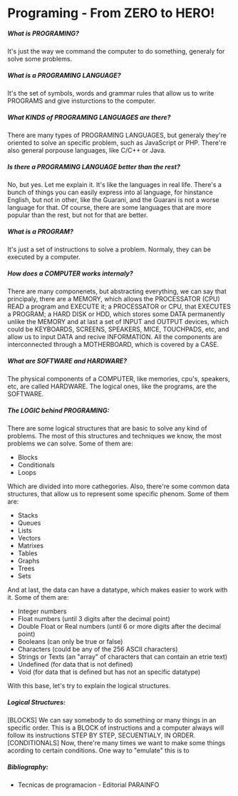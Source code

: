 # Programing - From ZERO to HERO!

##### What is PROGRAMING?
It's just the way we command the computer to do something, generaly for solve some problems.

##### What is a PROGRAMING LANGUAGE?
It's the set of symbols, words and grammar rules that allow us to write PROGRAMS and give insturctions to the computer.

##### What KINDS of PROGRAMING LANGUAGES are there?
There are many types of PROGRAMING LANGUAGES, but generaly they're oriented to solve an specific problem, such as JavaScript
or PHP. There're also general porpouse languages, like C/C++ or Java.

##### Is there a PROGRAMING LANGUAGE better than the rest?
No, but yes. Let me explain it. It's like the languages in real life. There's a bunch of things you can easily express into al language, for hinstance English, but not in other, like the Guarani, and the Guarani is not a worse language for that. Of course, there are some languages that are more popular than the rest, but not for that are better.

##### What is a PROGRAM?
It's just a set of instructions to solve a problem. Normaly, they can be executed by a computer.

##### How does a COMPUTER works internaly?
There are many componenets, but abstracting everything, we can say that principaly, there are a MEMORY, which allows the PROCESSATOR (CPU) READ a program and EXECUTE it; a PROCESSATOR or CPU, that EXECUTES a PROGRAM; a HARD DISK or HDD, which stores some DATA permanently unlike the MEMORY and at last a set of INPUT and OUTPUT devices, which could be KEYBOARDS, SCREENS, SPEAKERS, MICE, TOUCHPADS, etc, and allow us to input DATA and recive INFORMATION. All the components are interconnected through a MOTHERBOARD, which is covered by a CASE. 

##### What are SOFTWARE and HARDWARE?
The physical components of a COMPUTER, like memories, cpu's, speakers, etc, are called HARDWARE. The logical ones, like the programs, are the SOFTWARE.

##### The LOGIC behind PROGRAMING:
There are some logical structures that are basic to solve any kind of problems. The most of this structures and techniques we know, the most problems we can solve.
Some of them are:
- Blocks
- Conditionals
- Loops

Which are divided into more cathegories.
Also, there're some common data structures, that allow us to represent some specific phenom. Some of them are:
- Stacks
- Queues
- Lists
- Vectors
- Matrixes
- Tables
- Graphs
- Trees
- Sets

And at last, the data can have a datatype, which makes easier to work with it. Some of them are:
- Integer numbers
- Float numbers (until 3 digits after the decimal point)
- Double Float or Real numbers (until 6 or more digits after the decimal point)
- Booleans (can only be true or false)
- Characters (could be any of the 256 ASCII characters)
- Strings or Texts (an "array" of characters that can contain an etrie text)
- Undefined (for data that is not defined)
- Void (for data that is defined but has not an specific datatype)

With this base, let's try to explain the logical structures.

##### Logical Structures:
[BLOCKS]
We can say somebody to do something or many things in an specific order. This is a BLOCK of instructions and a computer always will follow its instructions STEP BY STEP, SECUENTIALY, IN ORDER.
[CONDITIONALS]
Now, there're many times we want to make some things acording to certain conditions. One way to "emulate" this is to 

##### Bibliography:
- Tecnicas de programacion - Editorial PARAINFO